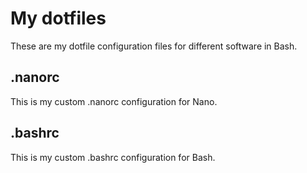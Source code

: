 # My dotfiles
These are my dotfile configuration files for different software in Bash.
## .nanorc
This is my custom .nanorc configuration for Nano.
## .bashrc 
This is my custom .bashrc configuration for Bash.

